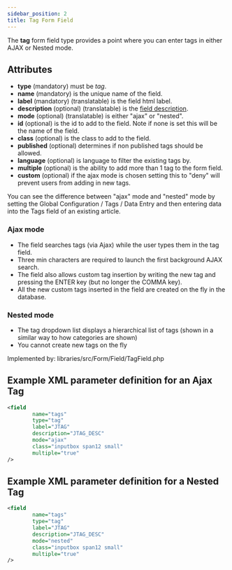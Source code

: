 ```yaml
---
sidebar_position: 2
title: Tag Form Field
---
```


The **tag** form field type provides a point where you can enter tags in either AJAX or Nested mode.

## Attributes

- **type** (mandatory) must be *tag*.
- **name** (mandatory) is the unique name of the field.
- **label** (mandatory) (translatable) is the field html label.
- **description** (optional) (translatable) is the [field description](../standard-form-field-attributes.md#description).
- **mode** (optional) (translatable) is either "ajax" or "nested".
- **id** (optional) is the id to add to the field. Note if none is set this will be the name of the field.
- **class** (optional) is the class to add to the field.
- **published** (optional) determines if non published tags should be allowed.
- **language** (optional) is language to filter the existing tags by.
- **multiple** (optional) is the ability to add more than 1 tag to the form field.
- **custom** (optional) if the ajax mode is chosen setting this to "deny" will prevent users from adding in new tags.

You can see the difference between "ajax" mode and "nested" mode by setting the Global Configuration / Tags / Data Entry and then entering data into the Tags field of an existing article.

### Ajax mode

- The field searches tags (via Ajax) while the user types them in the tag field.
- Three min characters are required to launch the first background AJAX search.
- The field also allows custom tag insertion by writing the new tag and pressing the ENTER key (but no longer the COMMA key). 
- All the new custom tags inserted in the field are created on the fly in the database.

### Nested mode

- The tag dropdown list displays a hierarchical list of tags (shown in a similar way to how categories are shown)
- You cannot create new tags on the fly

Implemented by: libraries/src/Form/Field/TagField.php

## Example XML parameter definition for an Ajax Tag

```xml
<field
        name="tags" 
        type="tag" 
        label="JTAG" 
        description="JTAG_DESC" 
        mode="ajax" 
        class="inputbox span12 small" 
        multiple="true"
/>
```

## Example XML parameter definition for a Nested Tag

```xml
<field
        name="tags" 
        type="tag" 
        label="JTAG" 
        description="JTAG_DESC" 
        mode="nested" 
        class="inputbox span12 small" 
        multiple="true"
/>
```
